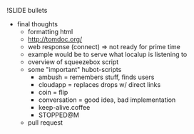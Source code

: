!SLIDE bullets

 * final thoughts
   * formatting html
   * http://tomdoc.org/
   * web response (connect) => not ready for prime time
   * example would be to serve what localup is listening to
   * overview of squeezebox script
   * some "important" hubot-scripts
     * ambush = remembers stuff, finds users
     * cloudapp = replaces drops w/ direct links
     * coin = flip
     * conversation = good idea, bad implementation
     * keep-alive.coffee
     * STOPPED@M
   * pull request